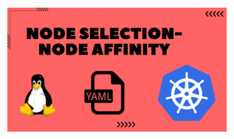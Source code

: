 ![image alt](https://github.com/AdhmAbdein/Pod-with-affinity-node-selector/blob/9a9a8b6594d9cc5777534f99e434bacb44d4cbdb/image.png)
